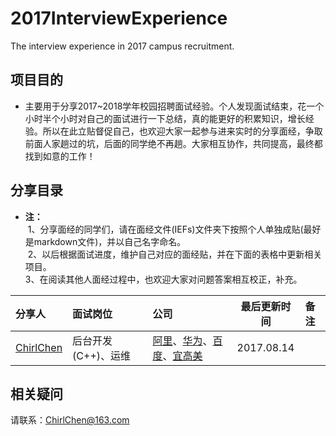 # 2017InterviewExperience
The interview experience in 2017 campus recruitment.
## 项目目的
- 主要用于分享2017~2018学年校园招聘面试经验。个人发现面试结束，花一个小时半个小时对自己的面试进行一下总结，真的能更好的积累知识，增长经验。所以在此立贴督促自己，也欢迎大家一起参与进来实时的分享面经，争取前面人家趟过的坑，后面的同学绝不再趟。大家相互协作，共同提高，最终都找到如意的工作！

## 分享目录
- **注：** <br>
  1、分享面经的同学们，请在面经文件(IEFs)文件夹下按照个人单独成贴(最好是markdown文件)，并以自己名字命名。 <br>
  2、以后根据面试进度，维护自己对应的面经贴，并在下面的表格中更新相关项目。<br>
  3、在阅读其他人面经过程中，也欢迎大家对问题答案相互校正，补充。<br>
  
| 分享人 | 面试岗位 | 公司 | 最后更新时间 | 备注 |
| :---| :----| :----| :---:|:-----|
|[ChirlChen](./IEFs/ChirlChen.md)| 后台开发(C++)、运维| [阿里](./IEFs/ChirlChen.md#mayijinfu)、[华为](./IEFs/ChirlChen.md#huawei)、[百度](./IEFs/ChirlChen.md#baidu_shanghai)、[宜高美](./IEFs/ChirlChen.md#yigaomei) | 2017.08.14| |
 
## 相关疑问
 请联系：ChirlChen@163.com